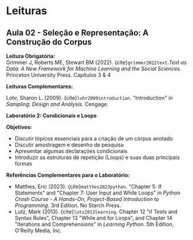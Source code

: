 # Leituras

## Aula 02 - Seleção e Representação: A Construção do Corpus  

**Leitura Obrigatória:**  
Grimmer J, Roberts ME, Stewart BM (2022). {cite}`grimmer2022text`.*Text as Data: A New Framework for Machine Learning and the Social Sciences*. Princeton University Press. Capítulos 3 & 4  

**Leituras Complementares:**

Lohr, Sharon L. (2009). {cite}`lohr2009introduction`. "Introduction" in *Sampling: Design and Analysis*. Cengage.


**Laboratório 2: Condicionais e Loops**  

**Objetivos:**  
- Discutir tópicos essenciais para a criação de um córpus anotado
- Discutir amostragem e desenho de pesquisa
- Apresentar algumas declarações condicionais  
- Introduzir as estruturas de repetição (Loops) e suas duas principais formas  

**Referências Complementares para o Laboratório:**  
- Matthes, Eric (2023). {cite}`matthes2023python`. "Chapter 5: If Statements" and "Chapter 7: User Input and While Loops" in *Python Crash Course - A Hands-On, Project-Based Introduction to Programming*. 3rd Edition. No Starch Press.  
- Lutz, Mark (2013). {cite}`lutz2013learning`. Chapter 12 "if Tests and Syntax Rules", Chapter 13 "While and for Loops", and Chapter 14 "Iterations and Comprehensions" in *Learning Python*. 5th Edition, O'Reilly Media, Inc.  



